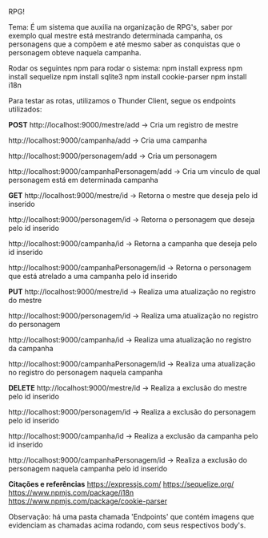 RPG!


Tema: É um sistema que auxilia na organização de RPG's, saber por exemplo qual mestre está mestrando determinada campanha, os personagens que a compõem e até mesmo saber as conquistas que o personagem obteve naquela campanha.

Rodar os seguintes npm para rodar o sistema:
npm install express
npm install sequelize
npm install sqlite3
npm install cookie-parser
npm install i18n

Para testar as rotas, utilizamos o Thunder Client, segue os endpoints utilizados:

**POST**
http://localhost:9000/mestre/add -> Cria um registro de mestre

http://localhost:9000/campanha/add -> Cria uma campanha

http://localhost:9000/personagem/add -> Cria um personagem

http://localhost:9000/campanhaPersonagem/add -> Cria um vinculo de qual personagem está em determinada campanha

**GET**
http://localhost:9000/mestre/id -> Retorna o mestre que deseja pelo id inserido

http://localhost:9000/personagem/id -> Retorna o personagem que deseja pelo id inserido

http://localhost:9000/campanha/id -> Retorna a campanha que deseja pelo id inserido

http://localhost:9000/campanhaPersonagem/id -> Retorna o personagem que está atrelado a uma campanha pelo id inserido 

**PUT**
http://localhost:9000/mestre/id -> Realiza uma atualização no registro do mestre

http://localhost:9000/personagem/id -> Realiza uma atualização no registro do personagem

http://localhost:9000/campanha/id -> Realiza uma atualização no registro da campanha

http://localhost:9000/campanhaPersonagem/id -> Realiza uma atualização no registro do personagem naquela campanha

**DELETE**
http://localhost:9000/mestre/id -> Realiza a exclusão do mestre pelo id inserido

http://localhost:9000/personagem/id -> Realiza a exclusão do personagem pelo id inserido

http://localhost:9000/campanha/id -> Realiza a exclusão da campanha pelo id inserido

http://localhost:9000/campanhaPersonagem/id -> Realiza a exclusão do personagem naquela campanha pelo id inserido


**Citações e referências**
https://expressjs.com/
https://sequelize.org/
https://www.npmjs.com/package/i18n
https://www.npmjs.com/package/cookie-parser

Observação: há uma pasta chamada 'Endpoints' que contém imagens que evidenciam as chamadas acima rodando, com seus respectivos body's.
